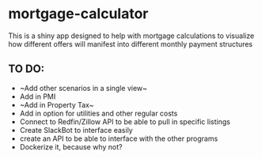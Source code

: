 # mortgage-calculator

This is a shiny app designed to help with mortgage calculations to visualize how different offers will manifest into different monthly payment structures


## TO DO:
* ~Add other scenarios in a single view~
* Add in PMI 
* ~Add in Property Tax~
* Add in option for utilities and other regular costs
* Connect to Redfin/Zillow API to be able to pull in specific listings
* Create SlackBot to interface easily
* create an API to be able to interface with the other programs
* Dockerize it, because why not?
